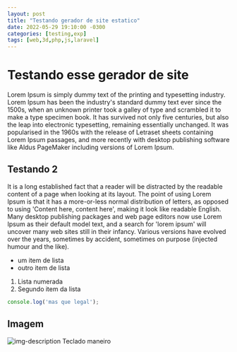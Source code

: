 ```yaml
---
layout: post
title: "Testando gerador de site estatico"
date: 2022-05-29 19:10:00 -0300
categories: [testing,exp]
tags: [web,3d,php,js,laravel]
---
```


# Testando esse gerador de site

Lorem Ipsum is simply dummy text of the printing and typesetting industry. Lorem Ipsum has been the industry's standard dummy text ever since the 1500s, when an unknown printer took a galley of type and scrambled it to make a type specimen book. It has survived not only five centuries, but also the leap into electronic typesetting, remaining essentially unchanged. It was popularised in the 1960s with the release of Letraset sheets containing Lorem Ipsum passages, and more recently with desktop publishing software like Aldus PageMaker including versions of Lorem Ipsum.

## Testando 2
It is a long established fact that a reader will be distracted by the readable content of a page when looking at its layout. The point of using Lorem Ipsum is that it has a more-or-less normal distribution of letters, as opposed to using 'Content here, content here', making it look like readable English. Many desktop publishing packages and web page editors now use Lorem Ipsum as their default model text, and a search for 'lorem ipsum' will uncover many web sites still in their infancy. Various versions have evolved over the years, sometimes by accident, sometimes on purpose (injected humour and the like).

* um item de lista
* outro item de lista

1. Lista numerada
2. Segundo item da lista

```javascript
console.log('mas que legal');
```

## Imagem
![img-description](https://resource.logitechg.com/w_1000,c_limit,q_auto,f_auto,dpr_auto/d_transparent.gif/content/dam/gaming/en/products/pro-x-keyboard/pro-x-keyboard-gallery-1.png?v=1) Teclado maneiro
